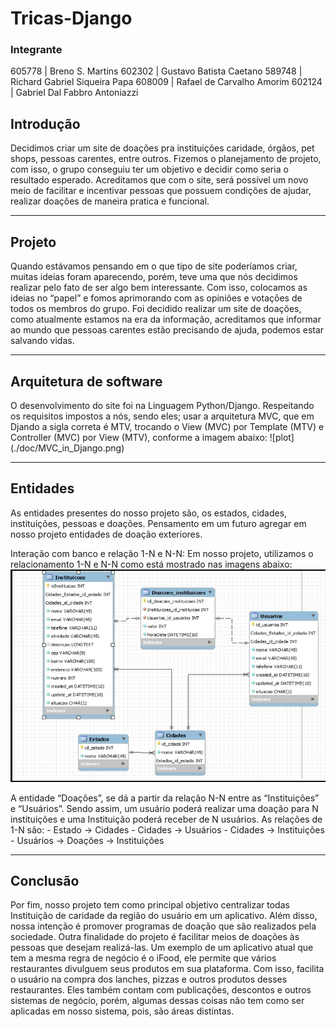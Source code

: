 # Tricas-Django

<h3>Integrante</h3>
605778 | Breno S. Martins
602302 | Gustavo Batista Caetano
589748 | Richard Gabriel Siqueira Papa
608009 | Rafael de Carvalho Amorim
602124 | Gabriel Dal Fabbro Antoniazzi

<h2>Introdução</h2>
Decidimos criar um site de doações pra instituições caridade, órgãos, pet shops, pessoas carentes, entre outros.  Fizemos o planejamento de projeto, com isso, o grupo conseguiu ter um objetivo e decidir como seria o resultado esperado. Acreditamos que com o site, será possível um novo meio de facilitar e incentivar pessoas que possuem condições de ajudar, realizar doações de maneira pratica e funcional.
<hr>
<h2>Projeto</h2>
	Quando estávamos pensando em o que tipo de site poderíamos criar, muitas ideias foram aparecendo, porém, teve uma que nós decidimos realizar pelo fato de ser algo bem interessante. Com isso, colocamos as ideias no “papel” e fomos aprimorando com as opiniões e votações de todos os membros do grupo. Foi decidido realizar um site de doações, como atualmente estamos na era da informação, acreditamos que informar ao mundo que pessoas carentes estão precisando de ajuda, podemos estar salvando vidas.
<hr>
<h2>Arquitetura de software</h2>
O desenvolvimento do site foi na Linguagem Python/Django. Respeitando os requisitos impostos a nós, sendo eles; usar a arquitetura MVC, que em Djando a sigla correta é MTV, trocando o View (MVC) por Template (MTV) e Controller (MVC) por View (MTV), conforme a imagem abaixo:
![plot](./doc/MVC_in_Django.png)
<hr>
<h2>Entidades</h2>
As entidades presentes do nosso projeto são, os estados, cidades, instituições, pessoas e doações. Pensamento em um futuro agregar em nosso projeto entidades de doação exteriores.

Interação com banco e relação 1-N e N-N:
Em nosso projeto, utilizamos o relacionamento 1-N e N-N como está mostrado nas imagens abaixo:
![plot](./doc/Relacao_banco.jpeg)

A entidade “Doações”, se dá a partir da relação N-N entre as “Instituições” e “Usuários”. Sendo assim, um usuário poderá realizar uma doação para N instituições e uma Instituição poderá receber de N usuários.
	As relações de 1-N são: 
    - Estado → Cidades
    - Cidades → Usuários
    - Cidades → Instituições
    - Usuários → Doações → Instituições
<hr>
<h2>Conclusão</h2>
	Por fim, nosso projeto tem como principal objetivo centralizar todas Instituição de caridade da região do usuário em um aplicativo. Além disso, nossa intenção é promover programas de doação que são realizados pela sociedade. Outra finalidade do projeto é facilitar meios de doações às pessoas que desejam realizá-las. 	
Um exemplo de um aplicativo atual que tem a mesma regra de negócio é o iFood, ele permite que vários restaurantes divulguem seus produtos em sua plataforma. Com isso, facilita o usuário na compra dos lanches, pizzas e outros produtos desses restaurantes. 
Eles também contam com publicações, descontos e outros sistemas de negócio, porém, algumas dessas coisas não tem como ser aplicadas em nosso sistema, pois, são áreas distintas. 
